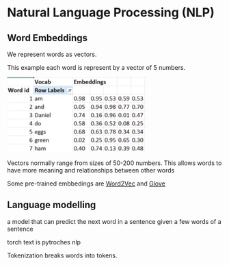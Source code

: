 # Natural Language Processing (NLP)

## Word Embeddings

We represent words as vectors.

This example each word is represent by a vector of 5 numbers.

![word embedding](../assests/word_embeddings.png)

Vectors  normally range from sizes of 50-200 numbers. This allows words to have more meaning and relationships between other words

Some pre-trained embbedings are [Word2Vec](https://deeplearning4j.org/word2vec.html) and [Glove](https://nlp.stanford.edu/projects/glove/)

## Language modelling

a model that can predict the next word in a sentence given a few words of a sentence

torch text is pytroches nlp

Tokenization breaks words into tokens.
